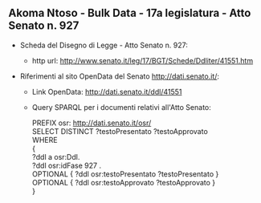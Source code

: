 ## Akoma Ntoso - Bulk Data - 17a legislatura - Atto Senato n. 927 ##

* Scheda del Disegno di Legge - Atto Senato n. 927:
	* http url: http://www.senato.it/leg/17/BGT/Schede/Ddliter/41551.htm

* Riferimenti al sito OpenData del Senato http://dati.senato.it/:
	* Link OpenData: http://dati.senato.it/ddl/41551
	* Query SPARQL per i documenti relativi all'Atto Senato:

        PREFIX osr: <http://dati.senato.it/osr/>  
		SELECT DISTINCT ?testoPresentato ?testoApprovato  
		WHERE  
		{  
		    ?ddl a osr:Ddl.  
		    ?ddl osr:idFase 927 .  
		    OPTIONAL { ?ddl osr:testoPresentato ?testoPresentato }  
		    OPTIONAL { ?ddl osr:testoApprovato ?testoApprovato }  
		}
		